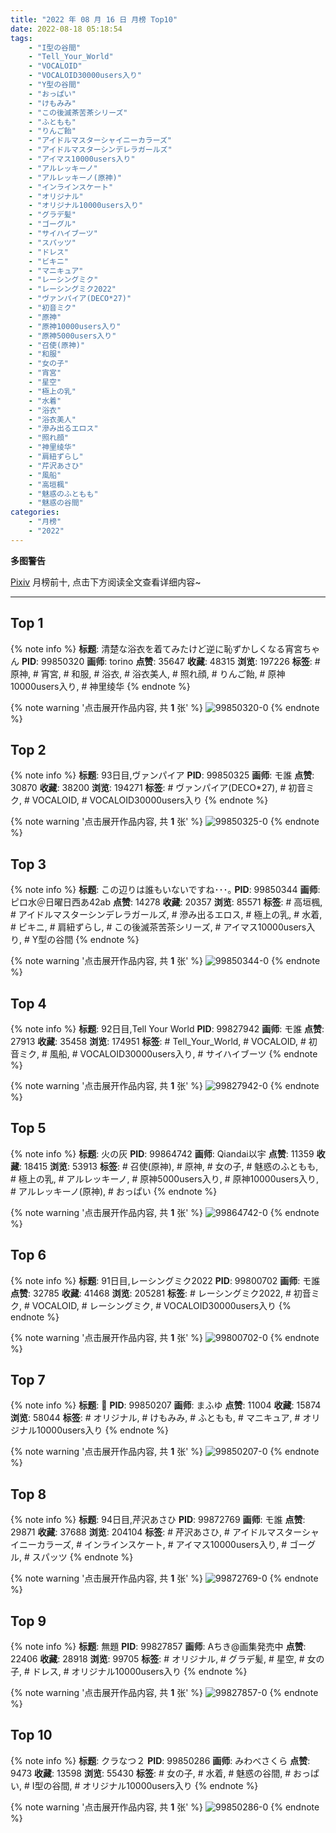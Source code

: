 ```yaml
---
title: "2022 年 08 月 16 日 月榜 Top10"
date: 2022-08-18 05:18:54
tags:
    - "I型の谷間"
    - "Tell_Your_World"
    - "VOCALOID"
    - "VOCALOID30000users入り"
    - "Y型の谷間"
    - "おっぱい"
    - "けもみみ"
    - "この後滅茶苦茶シリーズ"
    - "ふともも"
    - "りんご飴"
    - "アイドルマスターシャイニーカラーズ"
    - "アイドルマスターシンデレラガールズ"
    - "アイマス10000users入り"
    - "アルレッキーノ"
    - "アルレッキーノ(原神)"
    - "インラインスケート"
    - "オリジナル"
    - "オリジナル10000users入り"
    - "グラデ髪"
    - "ゴーグル"
    - "サイハイブーツ"
    - "スパッツ"
    - "ドレス"
    - "ビキニ"
    - "マニキュア"
    - "レーシングミク"
    - "レーシングミク2022"
    - "ヴァンパイア(DECO*27)"
    - "初音ミク"
    - "原神"
    - "原神10000users入り"
    - "原神5000users入り"
    - "召使(原神)"
    - "和服"
    - "女の子"
    - "宵宮"
    - "星空"
    - "極上の乳"
    - "水着"
    - "浴衣"
    - "浴衣美人"
    - "滲み出るエロス"
    - "照れ顔"
    - "神里绫华"
    - "肩紐ずらし"
    - "芹沢あさひ"
    - "風船"
    - "高垣楓"
    - "魅惑のふともも"
    - "魅惑の谷間"
categories:
    - "月榜"
    - "2022"
---
```


<i class="fa fa-triangle-exclamation"></i>**多图警告**<i class="fa fa-triangle-exclamation"></i>

[Pixiv](https://www.pixiv.net/) 月榜前十, 点击下方阅读全文查看详细内容~

<!-- more -->

---

## Top 1

{% note info %}
**标题**: 清楚な浴衣を着てみたけど逆に恥ずかしくなる宵宮ちゃん
**PID**: 99850320 **画师**: torino
**点赞**: 35647 **收藏**: 48315 **浏览**: 197226
**标签**: # 原神, # 宵宮, # 和服, # 浴衣, # 浴衣美人, # 照れ顔, # りんご飴, # 原神10000users入り, # 神里绫华
{% endnote %}

{% note warning '点击展开作品内容, 共 **1** 张' %}
![99850320-0](https://i.pixiv.re/img-original/img/2022/07/20/00/00/37/99850320_p0.jpg)
{% endnote %}

## Top 2

{% note info %}
**标题**: 93日目,ヴァンパイア
**PID**: 99850325 **画师**: モ誰
**点赞**: 30870 **收藏**: 38200 **浏览**: 194271
**标签**: # ヴァンパイア(DECO*27), # 初音ミク, # VOCALOID, # VOCALOID30000users入り
{% endnote %}

{% note warning '点击展开作品内容, 共 **1** 张' %}
![99850325-0](https://i.pixiv.re/img-original/img/2022/07/20/00/00/40/99850325_p0.jpg)
{% endnote %}

## Top 3

{% note info %}
**标题**: この辺りは誰もいないですね･･･｡
**PID**: 99850344 **画师**: ピロ水＠日曜日西あ42ab
**点赞**: 14278 **收藏**: 20357 **浏览**: 85571
**标签**: # 高垣楓, # アイドルマスターシンデレラガールズ, # 滲み出るエロス, # 極上の乳, # 水着, # ビキニ, # 肩紐ずらし, # この後滅茶苦茶シリーズ, # アイマス10000users入り, # Y型の谷間
{% endnote %}

{% note warning '点击展开作品内容, 共 **1** 张' %}
![99850344-0](https://i.pixiv.re/img-original/img/2022/07/20/00/00/53/99850344_p0.jpg)
{% endnote %}

## Top 4

{% note info %}
**标题**: 92日目,Tell Your World
**PID**: 99827942 **画师**: モ誰
**点赞**: 27913 **收藏**: 35458 **浏览**: 174951
**标签**: # Tell_Your_World, # VOCALOID, # 初音ミク, # 風船, # VOCALOID30000users入り, # サイハイブーツ
{% endnote %}

{% note warning '点击展开作品内容, 共 **1** 张' %}
![99827942-0](https://i.pixiv.re/img-original/img/2022/07/19/00/00/24/99827942_p0.jpg)
{% endnote %}

## Top 5

{% note info %}
**标题**: 火の灰
**PID**: 99864742 **画师**: Qiandai以宇
**点赞**: 11359 **收藏**: 18415 **浏览**: 53913
**标签**: # 召使(原神), # 原神, # 女の子, # 魅惑のふともも, # 極上の乳, # アルレッキーノ, # 原神5000users入り, # 原神10000users入り, # アルレッキーノ(原神), # おっぱい
{% endnote %}

{% note warning '点击展开作品内容, 共 **1** 张' %}
![99864742-0](https://i.pixiv.re/img-original/img/2022/07/20/18/53/29/99864742_p0.jpg)
{% endnote %}

## Top 6

{% note info %}
**标题**: 91日目,レーシングミク2022
**PID**: 99800702 **画师**: モ誰
**点赞**: 32785 **收藏**: 41468 **浏览**: 205281
**标签**: # レーシングミク2022, # 初音ミク, # VOCALOID, # レーシングミク, # VOCALOID30000users入り
{% endnote %}

{% note warning '点击展开作品内容, 共 **1** 张' %}
![99800702-0](https://i.pixiv.re/img-original/img/2022/07/18/00/00/37/99800702_p0.jpg)
{% endnote %}

## Top 7

{% note info %}
**标题**: 💙
**PID**: 99850207 **画师**: まふゆ
**点赞**: 11004 **收藏**: 15874 **浏览**: 58044
**标签**: # オリジナル, # けもみみ, # ふともも, # マニキュア, # オリジナル10000users入り
{% endnote %}

{% note warning '点击展开作品内容, 共 **1** 张' %}
![99850207-0](https://i.pixiv.re/img-original/img/2022/07/20/00/00/10/99850207_p0.png)
{% endnote %}

## Top 8

{% note info %}
**标题**: 94日目,芹沢あさひ
**PID**: 99872769 **画师**: モ誰
**点赞**: 29871 **收藏**: 37688 **浏览**: 204104
**标签**: # 芹沢あさひ, # アイドルマスターシャイニーカラーズ, # インラインスケート, # アイマス10000users入り, # ゴーグル, # スパッツ
{% endnote %}

{% note warning '点击展开作品内容, 共 **1** 张' %}
![99872769-0](https://i.pixiv.re/img-original/img/2022/07/21/00/00/24/99872769_p0.jpg)
{% endnote %}

## Top 9

{% note info %}
**标题**: 無題
**PID**: 99827857 **画师**: Aちき@画集発売中
**点赞**: 22406 **收藏**: 28918 **浏览**: 99705
**标签**: # オリジナル, # グラデ髪, # 星空, # 女の子, # ドレス, # オリジナル10000users入り
{% endnote %}

{% note warning '点击展开作品内容, 共 **1** 张' %}
![99827857-0](https://i.pixiv.re/img-original/img/2022/07/19/00/00/07/99827857_p0.png)
{% endnote %}

## Top 10

{% note info %}
**标题**: クラなつ２
**PID**: 99850286 **画师**: みわべさくら
**点赞**: 9473 **收藏**: 13598 **浏览**: 55430
**标签**: # 女の子, # 水着, # 魅惑の谷間, # おっぱい, # I型の谷間, # オリジナル10000users入り
{% endnote %}

{% note warning '点击展开作品内容, 共 **1** 张' %}
![99850286-0](https://i.pixiv.re/img-original/img/2022/07/20/00/00/31/99850286_p0.jpg)
{% endnote %}

